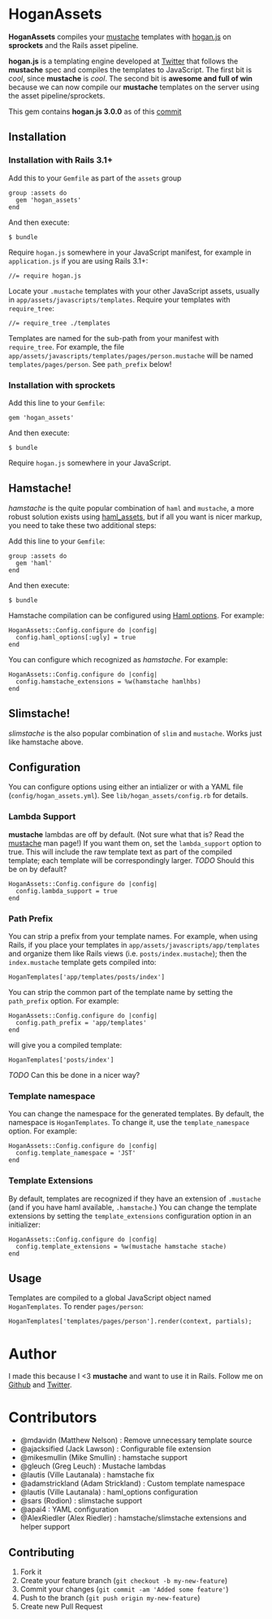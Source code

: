 # HoganAssets

**HoganAssets** compiles your [mustache](http://mustache.github.com/) templates with [hogan.js](http://twitter.github.com/hogan.js/) on **sprockets** and the Rails asset pipeline.

**hogan.js** is a templating engine developed at [Twitter](http://twitter.com) that follows the **mustache** spec and compiles the templates to JavaScript. The first bit is *cool*, since **mustache** is *cool*. The second bit is **awesome and full of win** because we can now compile our **mustache** templates on the server using the asset pipeline/sprockets.

This gem contains **hogan.js 3.0.0** as of this [commit](https://github.com/twitter/hogan.js/commit/9a9eb1ab8fbbfedc9de73aeac4f9c1798d190a21)

## Installation

### Installation with Rails 3.1+

Add this to your `Gemfile` as part of the `assets` group

    group :assets do
      gem 'hogan_assets'
    end

And then execute:

    $ bundle

Require `hogan.js` somewhere in your JavaScript manifest, for example in `application.js` if you are using Rails 3.1+:

    //= require hogan.js

Locate your `.mustache` templates with your other JavaScript assets, usually in `app/assets/javascripts/templates`.
Require your templates with `require_tree`:

    //= require_tree ./templates

Templates are named for the sub-path from your manifest with `require_tree`. For example, the file `app/assets/javascripts/templates/pages/person.mustache` will be named `templates/pages/person`. See `path_prefix` below!

### Installation with sprockets

Add this line to your `Gemfile`:

    gem 'hogan_assets'

And then execute:

    $ bundle

Require `hogan.js` somewhere in your JavaScript.

## Hamstache!

_hamstache_ is the quite popular combination of `haml` and `mustache`, a more robust solution exists using [haml_assets](https://github.com/infbio/haml_assets), but if all you want is nicer markup, you need to take these two additional steps:

Add this line to your `Gemfile`:

    group :assets do
      gem 'haml'
    end

And then execute:

    $ bundle

Hamstache compilation can be configured using [Haml options](http://haml.info/docs/yardoc/Haml/Options.html). For example:

    HoganAssets::Config.configure do |config|
      config.haml_options[:ugly] = true
    end

You can configure which recognized as _hamstache_. For example:

    HoganAssets::Config.configure do |config|
      config.hamstache_extensions = %w(hamstache hamlhbs)
    end

## Slimstache!

_slimstache_ is the also popular combination of `slim` and `mustache`. Works just like hamstache above.

## Configuration

You can configure options using either an intializer or with a YAML file (`config/hogan_assets.yml`). See `lib/hogan_assets/config.rb` for details.

### Lambda Support

**mustache** lambdas are off by default. (Not sure what that is? Read the [mustache](http://mustache.github.com/mustache.5.html) man page!) If you want them on, set the `lambda_support` option to true. This will include the raw template text as part of the compiled template; each template will be correspondingly larger. *TODO* Should this be on by default?

    HoganAssets::Config.configure do |config|
      config.lambda_support = true
    end

### Path Prefix

You can strip a prefix from your template names. For example, when using Rails, if you place your templates in `app/assets/javascripts/app/templates` and organize them like Rails views (i.e. `posts/index.mustache`); then the `index.mustache` template gets compiled into:

    HoganTemplates['app/templates/posts/index']

You can strip the common part of the template name by setting the `path_prefix` option.  For example:

    HoganAssets::Config.configure do |config|
      config.path_prefix = 'app/templates'
    end

will give you a compiled template:

    HoganTemplates['posts/index']

*TODO* Can this be done in a nicer way?

### Template namespace

You can change the namespace for the generated templates. By default, the
namespace is `HoganTemplates`. To change it, use the `template_namespace`
option. For example:

    HoganAssets::Config.configure do |config|
      config.template_namespace = 'JST'
    end

### Template Extensions

By default, templates are recognized if they have an extension of `.mustache` (and if you have haml available, `.hamstache`.) You can change the template extensions by setting the `template_extensions` configuration option in an initializer:

    HoganAssets::Config.configure do |config|
      config.template_extensions = %w(mustache hamstache stache)
    end


## Usage

Templates are compiled to a global JavaScript object named `HoganTemplates`. To render `pages/person`:

    HoganTemplates['templates/pages/person'].render(context, partials);

# Author

I made this because I <3 **mustache** and want to use it in Rails. Follow me on [Github](https://github.com/leshill) and [Twitter](https://twitter.com/leshill).

# Contributors

* @mdavidn        (Matthew Nelson)  : Remove unnecessary template source
* @ajacksified    (Jack Lawson)     : Configurable file extension
* @mikesmullin    (Mike Smullin)    : hamstache support
* @gleuch         (Greg Leuch)      : Mustache lambdas
* @lautis         (Ville Lautanala) : hamstache fix
* @adamstrickland (Adam Strickland) : Custom template namespace
* @lautis         (Ville Lautanala) : haml_options configuration
* @sars           (Rodion)          : slimstache support
* @apai4                            : YAML configuration
* @AlexRiedler    (Alex Riedler)    : hamstache/slimstache extensions and helper support

## Contributing

1. Fork it
2. Create your feature branch (`git checkout -b my-new-feature`)
3. Commit your changes (`git commit -am 'Added some feature'`)
4. Push to the branch (`git push origin my-new-feature`)
5. Create new Pull Request

